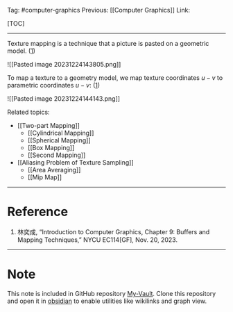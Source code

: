 Tag: #computer-graphics 
Previous: [[Computer Graphics]]
Link: 

[TOC]

---

Texture mapping is a technique that a picture is pasted on a geometric model. (<u>1</u>)

![[Pasted image 20231224143805.png]]

To map a texture to a geometry model, we map texture coordinates $u-v$ to parametric coordinates $u-v$: (<u>1</u>)

![[Pasted image 20231224144143.png]]

Related topics:

- [[Two-part Mapping]]
	- [[Cylindrical Mapping]]
	- [[Spherical Mapping]]
	- [[Box Mapping]]
	- [[Second Mapping]]
- [[Aliasing Problem of Texture Sampling]]
	- [[Area Averaging]]
	- [[Mip Map]]

---

# Reference

1. 林奕成, “Introduction to Computer Graphics, Chapter 9: Buffers and Mapping Techniques,” NYCU EC114[GF], Nov. 20, 2023.

---

# Note

This note is included in GitHub repository [My-Vault](https://github.com/LittleD3092/My-Vault.git). Clone this repository and open it in [obsidian](https://obsidian.md/) to enable utilities like wikilinks and graph view.